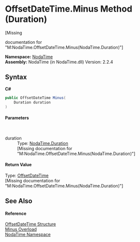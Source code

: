 # OffsetDateTime.Minus Method (Duration)
 

\[Missing <summary> documentation for "M:NodaTime.OffsetDateTime.Minus(NodaTime.Duration)"\]

**Namespace:**&nbsp;<a href="N_NodaTime">NodaTime</a><br />**Assembly:**&nbsp;NodaTime (in NodaTime.dll) Version: 2.2.4

## Syntax

**C#**<br />
``` C#
public OffsetDateTime Minus(
	Duration duration
)
```


#### Parameters
&nbsp;<dl><dt>duration</dt><dd>Type: <a href="T_NodaTime_Duration">NodaTime.Duration</a><br />\[Missing <param name="duration"/> documentation for "M:NodaTime.OffsetDateTime.Minus(NodaTime.Duration)"\]</dd></dl>

#### Return Value
Type: <a href="T_NodaTime_OffsetDateTime">OffsetDateTime</a><br />\[Missing <returns> documentation for "M:NodaTime.OffsetDateTime.Minus(NodaTime.Duration)"\]

## See Also


#### Reference
<a href="T_NodaTime_OffsetDateTime">OffsetDateTime Structure</a><br /><a href="Overload_NodaTime_OffsetDateTime_Minus">Minus Overload</a><br /><a href="N_NodaTime">NodaTime Namespace</a><br />